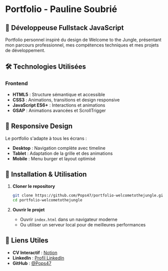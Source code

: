# Portfolio - Pauline Soubrié

## 🚀 Développeuse Fullstack JavaScript

Portfolio personnel inspiré du design de Welcome to the Jungle, présentant mon parcours professionnel, mes compétences techniques et mes projets de développement.

## 🛠️ Technologies Utilisées

### Frontend

- **HTML5** : Structure sémantique et accessible
- **CSS3** : Animations, transitions et design responsive
- **JavaScript ES6+** : Interactions et animations
- **GSAP** : Animations avancées et ScrollTrigger

## 📱 Responsive Design

Le portfolio s'adapte à tous les écrans :

- **Desktop** : Navigation complète avec timeline
- **Tablet** : Adaptation de la grille et des animations
- **Mobile** : Menu burger et layout optimisé

## 🚀 Installation & Utilisation

1. **Cloner le repository**

   ```bash
   git clone https://github.com/Pops47/portfolio-welcometothejungle.git
   cd portfolio-welcometothejungle
   ```

2. **Ouvrir le projet**

   - Ouvrir `index.html` dans un navigateur moderne
   - Ou utiliser un serveur local pour de meilleures performances

## 🔗 Liens Utiles

- **CV Interactif** : [Notion](https://unique-metacarpal-6bd.notion.site/Pauline-SOUBRI-406a48eded604201be48ec9b36fca3bd?pvs=25)
- **LinkedIn** : [Profil LinkedIn](https://www.linkedin.com/in/pauline-soubri%C3%A9-a3a570236/)
- **GitHub** : [@Pops47](https://github.com/Pops47)
